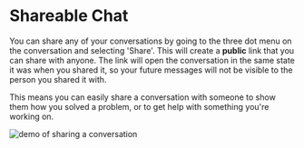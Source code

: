 # Shareable Chat

You can share any of your conversations by going to the three dot menu on the conversation and selecting 'Share'. This will create a **public** link that you can share with anyone. The link will open the conversation in the same state it was when you shared it, so your future messages will not be visible to the person you shared it with.

This means you can easily share a conversation with someone to show them how you solved a problem, or to get help with something you're working on.

![demo of sharing a conversation](https://assets.ridge.dev/share_side_panel_conversation.gif)
